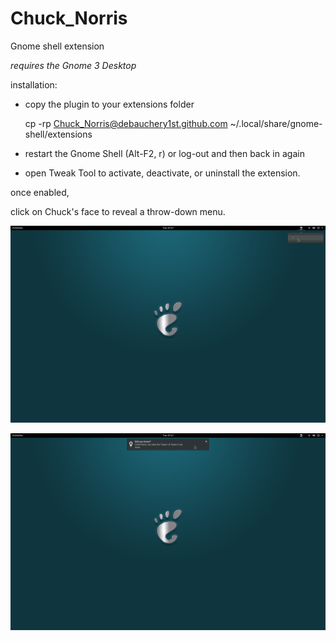 # Chuck_Norris

Gnome shell extension

*requires the Gnome 3 Desktop*

installation:

- copy the plugin to your extensions folder


    cp -rp Chuck_Norris@debauchery1st.github.com ~/.local/share/gnome-shell/extensions


-  restart the Gnome Shell (Alt-F2, r) or log-out and then back in again

-  open Tweak Tool to activate, deactivate, or uninstall the extension.



once enabled, 

click on Chuck's face to reveal a throw-down menu.

![screenshot](screenshots/Screenshot%20from%202019-01-08%2017-17-40.png)

 

![screenshot](screenshots/Screenshot%20from%202019-01-08%2017-17-51.png)
